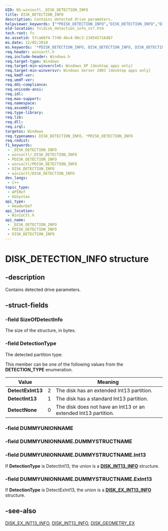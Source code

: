 ```yaml
---
UID: NS:winioctl._DISK_DETECTION_INFO
title: DISK_DETECTION_INFO
description: Contains detected drive parameters.
helpviewer_keywords: ["*PDISK_DETECTION_INFO","DISK_DETECTION_INFO","DISK_DETECTION_INFO structure [Files]","DetectExInt13","DetectInt13","DetectNone","PDISK_DETECTION_INFO","PDISK_DETECTION_INFO structure pointer [Files]","_win32_disk_detection_info_str","base.disk_detection_info_str","fs.disk_detection_info_str","winioctl/DISK_DETECTION_INFO","winioctl/PDISK_DETECTION_INFO"]
old-location: fs\disk_detection_info_str.htm
tech.root: fs
ms.assetid: 57ca68f4-f748-4bc4-90c3-13d545716d87
ms.date: 12/05/2018
ms.keywords: '*PDISK_DETECTION_INFO, DISK_DETECTION_INFO, DISK_DETECTION_INFO structure [Files], DetectExInt13, DetectInt13, DetectNone, PDISK_DETECTION_INFO, PDISK_DETECTION_INFO structure pointer [Files], _win32_disk_detection_info_str, base.disk_detection_info_str, fs.disk_detection_info_str, winioctl/DISK_DETECTION_INFO, winioctl/PDISK_DETECTION_INFO'
req.header: winioctl.h
req.include-header: Windows.h
req.target-type: Windows
req.target-min-winverclnt: Windows XP [desktop apps only]
req.target-min-winversvr: Windows Server 2003 [desktop apps only]
req.kmdf-ver: 
req.umdf-ver: 
req.ddi-compliance: 
req.unicode-ansi: 
req.idl: 
req.max-support: 
req.namespace: 
req.assembly: 
req.type-library: 
req.lib: 
req.dll: 
req.irql: 
targetos: Windows
req.typenames: DISK_DETECTION_INFO, *PDISK_DETECTION_INFO
req.redist: 
f1_keywords:
 - _DISK_DETECTION_INFO
 - winioctl/_DISK_DETECTION_INFO
 - PDISK_DETECTION_INFO
 - winioctl/PDISK_DETECTION_INFO
 - DISK_DETECTION_INFO
 - winioctl/DISK_DETECTION_INFO
dev_langs:
 - c++
topic_type:
 - APIRef
 - kbSyntax
api_type:
 - HeaderDef
api_location:
 - WinIoCtl.h
api_name:
 - _DISK_DETECTION_INFO
 - PDISK_DETECTION_INFO
 - DISK_DETECTION_INFO
---
```


# DISK_DETECTION_INFO structure


## -description

Contains detected drive parameters.

## -struct-fields

### -field SizeOfDetectInfo

The size of the structure, in bytes.

### -field DetectionType

The detected partition type.

This member can be one of the following values from the **DETECTION_TYPE** enumeration.

| Value | | Meaning |
| --- | --- | --- |
| **DetectExInt13** | 2 | The disk has an extended Int13 partition. |
| **DetectInt13** | 1 | The disk has a standard Int13 partition. |
| **DetectNone** | 0 | The disk does not have an Int13 or an extended Int13 partition. |

### -field DUMMYUNIONNAME

### -field DUMMYUNIONNAME.DUMMYSTRUCTNAME

### -field DUMMYUNIONNAME.DUMMYSTRUCTNAME.Int13

If **DetectionType** is DetectInt13, the union is a [**DISK_INT13_INFO**](ns-winioctl-disk_int13_info.md) structure.

### -field DUMMYUNIONNAME.DUMMYSTRUCTNAME.ExInt13

If **DetectionType** is DetectExInt13, the union is a [**DISK_EX_INT13_INFO**](ns-winioctl-disk_ex_int13_info.md) structure.

## -see-also

[DISK_EX_INT13_INFO](ns-winioctl-disk_ex_int13_info.md), [DISK_INT13_INFO](ns-winioctl-disk_int13_info.md), [DISK_GEOMETRY_EX](ns-winioctl-disk_geometry_ex.md)

